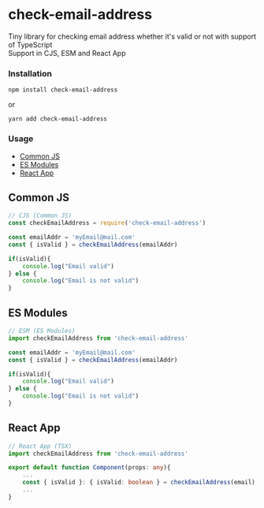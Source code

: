 # check-email-address
Tiny library for checking email address whether it's valid or not with support of TypeScript <br/>
Support in CJS, ESM and React App
<br/>
### Installation
``` 
npm install check-email-address 
```
or 
``` 
yarn add check-email-address
```

### Usage 
- [Common JS](#common-js)
- [ES Modules](#es-modules)
- [React App](#react-app)

## Common JS
<a id="cjs"></a>

```javascript 
// CJS (Common JS)
const checkEmailAddress = require('check-email-address')

const emailAddr = 'myEmail@mail.com'
const { isValid } = checkEmailAddress(emailAddr)

if(isValid){
    console.log("Email valid")
} else {
    console.log("Email is not valid")
}
```

## ES Modules
<a id="esm"></a>

```javascript 
// ESM (ES Modules)
import checkEmailAddress from 'check-email-address'

const emailAddr = 'myEmail@mail.com'
const { isValid } = checkEmailAddress(emailAddr)

if(isValid){
    console.log("Email valid")
} else {
    console.log("Email is not valid")
}
```

## React App
<a id="react"></a>

```typescript
// React App (TSX)
import checkEmailAddress from 'check-email-address'

export default function Component(props: any){
    ...
    const { isValid }: { isValid: boolean } = checkEmailAddress(email)
    ...
}
```
